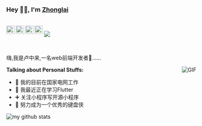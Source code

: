 <!--
 * @Descripttion: 
 * @version: 
 * @Author: Zhonglai
 * @Date: 2020-08-05 23:12:22
 * @LastEditTime: 2020-09-06 14:19:29
-->

### Hey 👋🏽, I'm [Zhonglai]() 

<br/>

<a href="#itrare">
  <img align="left" alt="itrare" width="22px" src="https://cdn.jsdelivr.net/npm/simple-icons@3.1.0/icons/wechat.svg" />
</a>
<a href="#32395032">
  <img align="left" alt="32395032" width="22px" src="https://cdn.jsdelivr.net/npm/simple-icons@3.1.0/icons/tencentqq.svg" />
</a>
<a href="https://weibo.com/oreshura">
  <img align="left" alt="慢慢的就没有了" width="22px" src="https://cdn.jsdelivr.net/npm/simple-icons@3.1.0/icons/sinaweibo.svg" />
</a>
<a href="https://github.com/zhonglai1996">
  <img align="left" alt="itrare" width="22px" src="https://cdn.jsdelivr.net/npm/simple-icons@3.1.0/icons/github.svg" />
</a>

![](https://visitor-badge.glitch.me/badge?page_id=abhisheknaiidu.abhisheknaiidu)

<br />

嗨,我是卢中来,一名web前端开发者🚀……

  <img align="right" alt="GIF" src="https://media.giphy.com/media/836HiJc7pgzy8iNXCn/giphy.gif" />
  
**Talking about Personal Stuffs:**

- 👨 我的目前在国家电网工作
- 🌱 我最近正在学习Flutter
- ➕ 关注小程序写开源小程序
- 💪 努力成为一个优秀的键盘侠


![my github stats](https://github-readme-stats.vercel.app/api?username=zhonglai1996&show_icons=true&hide_border=true)
